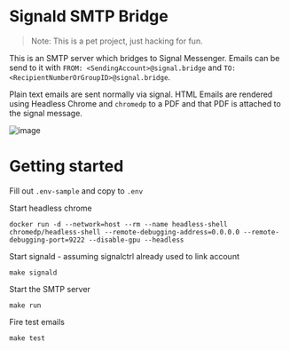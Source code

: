 # Signald SMTP Bridge

> Note: This is a pet project, just hacking for fun.

This is an SMTP server which bridges to Signal Messenger. Emails can be send to it with `FROM: <SendingAccount>@signal.bridge` and `TO: <RecipientNumberOrGroupID>@signal.bridge`.

Plain text emails are sent normally via signal. HTML Emails are rendered using Headless Chrome and `chromedp` to a PDF and that PDF is attached to the signal message.

![image](https://user-images.githubusercontent.com/1939288/125082304-f6906b80-e0be-11eb-9050-35c00d30b091.png)


# Getting started

Fill out `.env-sample` and copy to `.env`

Start headless chrome
```
docker run -d --network=host --rm --name headless-shell chromedp/headless-shell --remote-debugging-address=0.0.0.0 --remote-debugging-port=9222 --disable-gpu --headless
```

Start signald - assuming signalctrl already used to link account
```
make signald
```

Start the SMTP server
```
make run
```

Fire test emails
```
make test
```
